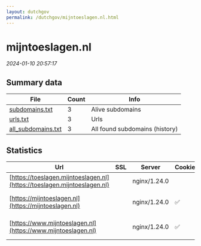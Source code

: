 ```yaml
---
layout: dutchgov
permalink: /dutchgov/mijntoeslagen.nl.html
---
```



# mijntoeslagen.nl
*2024-01-10 20:57:17*
## Summary data


| File       | Count | Info |
|------------|-------|------|
|[subdomains.txt](/data/mijntoeslagen.nl/subdomains.txt)|3|Alive subdomains|
|[urls.txt](/data/mijntoeslagen.nl/urls.txt)|3|Urls|
|[all_subdomains.txt](/data/mijntoeslagen.nl/all_subdomains.txt)|3|All found subdomains (history)|


## Statistics


| Url | SSL | Server | Cookie | HSTS | CSP | XFO | XXP | RP | Tech |Title |
|------------|-------|------|------|------|------|------|------|------|------|------|
|[https://toeslagen.mijntoeslagen.nl](https://toeslagen.mijntoeslagen.nl)| |nginx/1.24.0| | | | | | :white_check_mark: |Nginx:1.24.0 PHP:8.1.26||
|[https://mijntoeslagen.nl](https://mijntoeslagen.nl)| |nginx/1.24.0|:white_check_mark: |:white_check_mark: |:warning: | :white_check_mark: | :white_check_mark: | :white_check_mark: |Nginx:1.24.0|301 Moved Perman...|
|[https://www.mijntoeslagen.nl](https://www.mijntoeslagen.nl)| |nginx/1.24.0|:white_check_mark: |:white_check_mark: |:warning: | :white_check_mark: | :white_check_mark: | :white_check_mark: |Nginx:1.24.0|301 Moved Perman...|